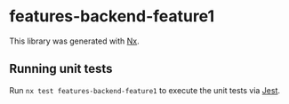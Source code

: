 # features-backend-feature1

This library was generated with [Nx](https://nx.dev).

## Running unit tests

Run `nx test features-backend-feature1` to execute the unit tests via [Jest](https://jestjs.io).
